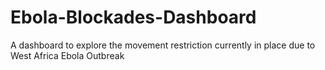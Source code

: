 Ebola-Blockades-Dashboard
=========================

A dashboard to explore the movement restriction currently in place due to West Africa Ebola Outbreak
